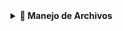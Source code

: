 <details>
<summary><strong>📁 Manejo de Archivos</strong></summary>

<br>

| Función     | Descripción                                                                 | Uso común                                     | Uso con código                                                   |
|-------------|-----------------------------------------------------------------------------|-----------------------------------------------|------------------------------------------------------------------|
| `access`    | Verifica permisos de acceso a un archivo (`F_OK`, `R_OK`, `W_OK`, `X_OK`).  | Comprobar si un archivo existe o es ejecutable | `if (access("file", F_OK) == 0) {...}`                          |
| `open`      | Abre un archivo y devuelve su descriptor.                                   | Abrir archivos para lectura o escritura        | `int fd = open("file.txt", O_RDONLY);`                          |
| `read`      | Lee datos de un descriptor de archivo.                                      | Leer contenido desde un archivo                | `read(fd, buffer, 100);`                                        |
| `close`     | Cierra un descriptor de archivo.                                             | Liberar recursos tras abrir archivos           | `close(fd);`                                                    |
| `unlink`    | Elimina un archivo del sistema de archivos.                                 | Implementar el comando `rm`                    | `unlink("file.txt");`                                           |
| `stat`      | Obtiene información del archivo (nombre, tamaño, permisos).                 | Verificar tipo de archivo o permisos           | `stat("archivo", &st);`                                        |
| `lstat`     | Igual que `stat` pero no sigue enlaces simbólicos.                          | Verificar si un archivo es un enlace simbólico | `lstat("archivo", &st);`                                       |
| `fstat`     | Igual que `stat` pero usando un descriptor de archivo.                      | Obtener info de un archivo ya abierto          | `fstat(fd, &st);`                                               |

### 🧪 Ejemplo práctico: Verificar si un archivo existe y leerlo

```c
#include <fcntl.h>
#include <unistd.h>
#include <stdio.h>
#include <stdlib.h>

int main(void)
{
    char buffer[101];
    int fd, bytes;

    if (access("readme.txt", F_OK) == 0)
    {
        fd = open("readme.txt", O_RDONLY);
        if (fd == -1)
            return (perror("open"), 1);
        bytes = read(fd, buffer, 100);
        if (bytes > 0)
        {
            buffer[bytes] = '\0';
            write(1, buffer, bytes);
        }
        close(fd);
    }
    else
        write(2, "Archivo no encontrado\n", 23);
    return 0;
}
</details> ```

<details>
<summary><strong>📁 Manejo de Archivos</strong></summary>

<br>

| Función     | Descripción                                                                 | Uso común                                     | Uso con código                                                   |
|-------------|-----------------------------------------------------------------------------|-----------------------------------------------|------------------------------------------------------------------|
| `access`    | Verifica permisos de acceso a un archivo (`F_OK`, `R_OK`, `W_OK`, `X_OK`).  | Comprobar si un archivo existe o es ejecutable | `if (access("file", F_OK) == 0) {...}`                          |
| `open`      | Abre un archivo y devuelve su descriptor.                                   | Abrir archivos para lectura o escritura        | `int fd = open("file.txt", O_RDONLY);`                          |
| `read`      | Lee datos de un descriptor de archivo.                                      | Leer contenido desde un archivo                | `read(fd, buffer, 100);`                                        |
| `close`     | Cierra un descriptor de archivo.                                             | Liberar recursos tras abrir archivos           | `close(fd);`                                                    |
| `unlink`    | Elimina un archivo del sistema de archivos.                                 | Implementar el comando `rm`                    | `unlink("file.txt");`                                           |
| `stat`      | Obtiene información del archivo (nombre, tamaño, permisos).                 | Verificar tipo de archivo o permisos           | `stat("archivo", &st);`                                        |
| `lstat`     | Igual que `stat` pero no sigue enlaces simbólicos.                          | Verificar si un archivo es un enlace simbólico | `lstat("archivo", &st);`                                       |
| `fstat`     | Igual que `stat` pero usando un descriptor de archivo.                      | Obtener info de un archivo ya abierto          | `fstat(fd, &st);`                                               |

### 🧪 Ejemplo práctico: Verificar si un archivo existe y leerlo

```c
#include <fcntl.h>
#include <unistd.h>
#include <stdio.h>
#include <stdlib.h>

int main(void)
{
    char buffer[101];
    int fd, bytes;

    if (access("readme.txt", F_OK) == 0)
    {
        fd = open("readme.txt", O_RDONLY);
        if (fd == -1)
            return (perror("open"), 1);
        bytes = read(fd, buffer, 100);
        if (bytes > 0)
        {
            buffer[bytes] = '\0';
            write(1, buffer, bytes);
        }
        close(fd);
    }
    else
        write(2, "Archivo no encontrado\n", 23);
    return 0;
}
</details> ```
